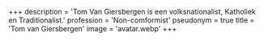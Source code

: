 +++
description = 'Tom Van Giersbergen is een volksnationalist, Katholiek en Traditionalist.'
profession = 'Non-comformist'
pseudonym = true
title = 'Tom van Giersbergen'
image = 'avatar.webp'
+++
